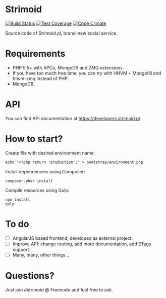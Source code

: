 Strimoid
========

[![Build Status](https://travis-ci.org/Strimoid/Strimoid.svg?branch=master)](https://travis-ci.org/Strimoid/Strimoid) [![Test Coverage](https://codeclimate.com/github/Strimoid/Strimoid/badges/coverage.svg)](https://codeclimate.com/github/Strimoid/Strimoid) [![Code Climate](https://codeclimate.com/github/Strimoid/Strimoid/badges/gpa.svg)](https://codeclimate.com/github/Strimoid/Strimoid)

Source code of Strimoid.pl, brand-new social service.

Requirements
========
* PHP 5.5+ with APCu, MongoDB and ZMQ extensions.
* If you have too much free time, you can try with HHVM + Mongofill and hhvm-zmq instead of PHP.
* MongoDB.

API
========
You can find API documentation at https://developers.strimoid.pl

How to start?
========
Create file with desired environment name:
```
echo "<?php return 'production';" > bootstrap/environment.php
```

Install dependencies using Composer:

```
composer.phar install
```

Compile resources using Gulp:

```
npm install
gulp
```

To do
========
* [ ] AngularJS based frontend, developed as external project.
* [ ] Improve API: change routing, add more documentation, add ETags support.
* [ ] Many, many, other things...

Questions?
========
Just join #strimoid @ Freenode and feel free to ask.
